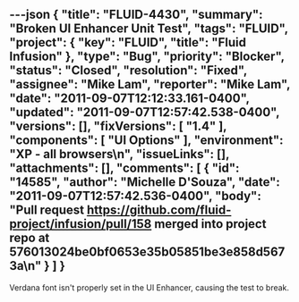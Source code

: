 ---json
{
  "title": "FLUID-4430",
  "summary": "Broken UI Enhancer Unit Test",
  "tags": "FLUID",
  "project": {
    "key": "FLUID",
    "title": "Fluid Infusion"
  },
  "type": "Bug",
  "priority": "Blocker",
  "status": "Closed",
  "resolution": "Fixed",
  "assignee": "Mike Lam",
  "reporter": "Mike Lam",
  "date": "2011-09-07T12:12:33.161-0400",
  "updated": "2011-09-07T12:57:42.538-0400",
  "versions": [],
  "fixVersions": [
    "1.4"
  ],
  "components": [
    "UI Options"
  ],
  "environment": "XP - all browsers\n",
  "issueLinks": [],
  "attachments": [],
  "comments": [
    {
      "id": "14585",
      "author": "Michelle D'Souza",
      "date": "2011-09-07T12:57:42.536-0400",
      "body": "Pull request <https://github.com/fluid-project/infusion/pull/158> merged into project repo at 576013024be0bf0653e35b05851be3e858d5673a\n"
    }
  ]
}
---
Verdana font isn't properly set in the UI Enhancer, causing the test to break.

        